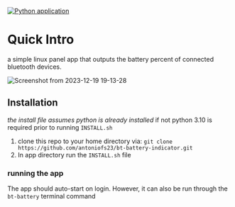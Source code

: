 [![Python application](https://github.com/antoniofs23/bt-battery-indicator/actions/workflows/python-app.yml/badge.svg)](https://github.com/antoniofs23/bt-battery-indicator/actions/workflows/python-app.yml)

# Quick Intro
a simple linux panel app that outputs the battery percent of connected bluetooth devices. 

![Screenshot from 2023-12-19 19-13-28](https://github.com/antoniofs23/bt-battery-indicator/assets/39067846/f31aecfd-5c2d-4186-b6e6-3251ab985b10)

## Installation
*the install file assumes python is already installed* if not python 3.10 is required prior to running `INSTALL.sh`

1. clone this repo to your home directory via:
    `git clone https://github.com/antoniofs23/bt-battery-indicator.git`
2. In app directory run the `INSTALL.sh` file

### running the app
The app should auto-start on login.
However, it can also be run through the `bt-battery` terminal command
